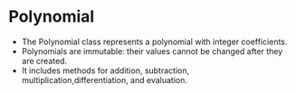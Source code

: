 # Polynomial
* The Polynomial class represents a polynomial with integer coefficients.
* Polynomials are immutable: their values cannot be changed after they are created.
* It includes methods for addition, subtraction, multiplication,differentiation, and evaluation.
